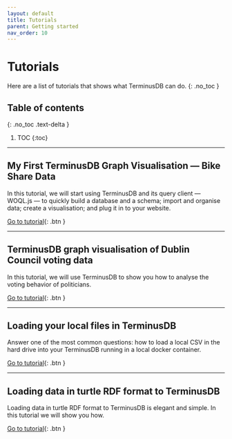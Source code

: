 ```yaml
---
layout: default
title: Tutorials
parent: Getting started
nav_order: 10
---
```


# Tutorials

Here are a list of tutorials that shows what TerminusDB can do.
{: .no_toc }

## Table of contents
{: .no_toc .text-delta }

1. TOC
{:toc}

---

## My First TerminusDB Graph Visualisation — Bike Share Data

In this tutorial, we will start using TerminusDB and its query client — WOQL.js — to quickly build a database and a schema; import and organise data; create a visualisation; and plug it in to your website.

[Go to tutorial](http://blog.terminusdb.com/2020/01/14/my-first-terminusdb-graph-visualisation-bike-share-data/){: .btn }

---

## TerminusDB graph visualisation of Dublin Council voting data

In this tutorial, we will use TerminusDB to show you how to analyse the voting behavior of politicians.

[Go to tutorial](http://blog.terminusdb.com/2020/01/14/my-first-terminusdb-graph-visualisation-bike-share-data/){: .btn }

---

## Loading your local files in TerminusDB

Answer one of the most common questions: how to load a local CSV in the hard drive into your TerminusDB running in a local docker container.

[Go to tutorial](http://blog.terminusdb.com/2020/01/21/loading-your-local-files-in-terminusdb/){: .btn }

---

## Loading data in turtle RDF format to TerminusDB

Loading data in turtle RDF format to TerminusDB is elegant and simple. In this tutorial we will show you how.

[Go to tutorial](http://blog.terminusdb.com/2020/01/30/loading-data-in-turtle-rdf-format-to-terminusdb/){: .btn }
